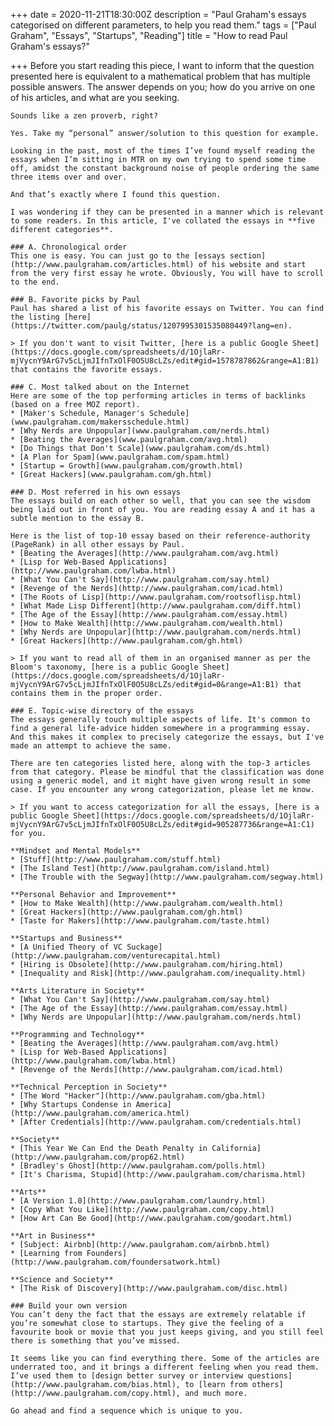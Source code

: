 +++
date = 2020-11-21T18:30:00Z
description = "Paul Graham's essays categorised on different parameters, to help you read them."
tags = ["Paul Graham", "Essays", "Startups", "Reading"]
title = "How to read Paul Graham's essays?"

+++
    Before you start reading this piece, I want to inform that the question presented here is equivalent to a mathematical problem that has multiple possible answers. The answer depends on you; how do you arrive on one of his articles, and what are you seeking.
    
    Sounds like a zen proverb, right?
    
    Yes. Take my “personal” answer/solution to this question for example.
    
    Looking in the past, most of the times I’ve found myself reading the essays when I’m sitting in MTR on my own trying to spend some time off, amidst the constant background noise of people ordering the same three items over and over.
    
    And that’s exactly where I found this question.
    
    I was wondering if they can be presented in a manner which is relevant to some readers. In this article, I've collated the essays in **five different categories**.
    
    ### A. Chronological order
    This one is easy. You can just go to the [essays section](http://www.paulgraham.com/articles.html) of his website and start from the very first essay he wrote. Obviously, You will have to scroll to the end.
    
    ### B. Favorite picks by Paul
    Paul has shared a list of his favorite essays on Twitter. You can find the listing [here](https://twitter.com/paulg/status/1207995301535080449?lang=en).
    
    > If you don't want to visit Twitter, [here is a public Google Sheet](https://docs.google.com/spreadsheets/d/1OjlaRr-mjVycnY9ArG7v5cLjmJIfnTxOlF0O5U8cLZs/edit#gid=1578787862&range=A1:B1) that contains the favorite essays.
    
    ### C. Most talked about on the Internet
    Here are some of the top performing articles in terms of backlinks (based on a free MOZ report).
    * [Maker's Schedule, Manager's Schedule](www.paulgraham.com/makersschedule.html)
    * [Why Nerds are Unpopular](www.paulgraham.com/nerds.html)
    * [Beating the Averages](www.paulgraham.com/avg.html)
    * [Do Things that Don't Scale](www.paulgraham.com/ds.html)
    * [A Plan for Spam](www.paulgraham.com/spam.html)
    * [Startup = Growth](www.paulgraham.com/growth.html)
    * [Great Hackers](www.paulgraham.com/gh.html)
    
    ### D. Most referred in his own essays
    The essays build on each other so well, that you can see the wisdom being laid out in front of you. You are reading essay A and it has a subtle mention to the essay B.
    
    Here is the list of top-10 essay based on their reference-authority (PageRank) in all other essays by Paul.
    * [Beating the Averages](http://www.paulgraham.com/avg.html)
    * [Lisp for Web-Based Applications](http://www.paulgraham.com/lwba.html)
    * [What You Can't Say](http://www.paulgraham.com/say.html)
    * [Revenge of the Nerds](http://www.paulgraham.com/icad.html)
    * [The Roots of Lisp](http://www.paulgraham.com/rootsoflisp.html)
    * [What Made Lisp Different](http://www.paulgraham.com/diff.html)
    * [The Age of the Essay](http://www.paulgraham.com/essay.html)
    * [How to Make Wealth](http://www.paulgraham.com/wealth.html)
    * [Why Nerds are Unpopular](http://www.paulgraham.com/nerds.html)
    * [Great Hackers](http://www.paulgraham.com/gh.html)
    
    > If you want to read all of them in an organised manner as per the Bloom's taxonomy, [here is a public Google Sheet](https://docs.google.com/spreadsheets/d/1OjlaRr-mjVycnY9ArG7v5cLjmJIfnTxOlF0O5U8cLZs/edit#gid=0&range=A1:B1) that contains them in the proper order.
    
    ### E. Topic-wise directory of the essays
    The essays generally touch multiple aspects of life. It's common to find a general life-advice hidden somewhere in a programming essay.
    And this makes it complex to precisely categorize the essays, but I've made an attempt to achieve the same.
    
    There are ten categories listed here, along with the top-3 articles from that category. Please be mindful that the classification was done using a generic model, and it might have given wrong result in some case. If you encounter any wrong categorization, please let me know.
    
    > If you want to access categorization for all the essays, [here is a public Google Sheet](https://docs.google.com/spreadsheets/d/1OjlaRr-mjVycnY9ArG7v5cLjmJIfnTxOlF0O5U8cLZs/edit#gid=905287736&range=A1:C1) for you.
    
    **Mindset and Mental Models**
    * [Stuff](http://www.paulgraham.com/stuff.html)
    * [The Island Test](http://www.paulgraham.com/island.html)
    * [The Trouble with the Segway](http://www.paulgraham.com/segway.html)
    
    **Personal Behavior and Improvement**
    * [How to Make Wealth](http://www.paulgraham.com/wealth.html)
    * [Great Hackers](http://www.paulgraham.com/gh.html)
    * [Taste for Makers](http://www.paulgraham.com/taste.html)
    
    **Startups and Business**
    * [A Unified Theory of VC Suckage](http://www.paulgraham.com/venturecapital.html)
    * [Hiring is Obsolete](http://www.paulgraham.com/hiring.html)
    * [Inequality and Risk](http://www.paulgraham.com/inequality.html)
    
    **Arts Literature in Society**
    * [What You Can't Say](http://www.paulgraham.com/say.html)
    * [The Age of the Essay](http://www.paulgraham.com/essay.html)
    * [Why Nerds are Unpopular](http://www.paulgraham.com/nerds.html)
    
    **Programming and Technology**
    * [Beating the Averages](http://www.paulgraham.com/avg.html)
    * [Lisp for Web-Based Applications](http://www.paulgraham.com/lwba.html)
    * [Revenge of the Nerds](http://www.paulgraham.com/icad.html)
    
    **Technical Perception in Society**
    * [The Word "Hacker"](http://www.paulgraham.com/gba.html)
    * [Why Startups Condense in America](http://www.paulgraham.com/america.html)
    * [After Credentials](http://www.paulgraham.com/credentials.html)
    
    **Society**
    * [This Year We Can End the Death Penalty in California](http://www.paulgraham.com/prop62.html)
    * [Bradley's Ghost](http://www.paulgraham.com/polls.html)
    * [It's Charisma, Stupid](http://www.paulgraham.com/charisma.html)
    
    **Arts**
    * [A Version 1.0](http://www.paulgraham.com/laundry.html)
    * [Copy What You Like](http://www.paulgraham.com/copy.html)
    * [How Art Can Be Good](http://www.paulgraham.com/goodart.html)
    
    **Art in Business**
    * [Subject: Airbnb](http://www.paulgraham.com/airbnb.html)
    * [Learning from Founders](http://www.paulgraham.com/foundersatwork.html)
    
    **Science and Society**
    * [The Risk of Discovery](http://www.paulgraham.com/disc.html)
    
    ### Build your own version
    You can’t deny the fact that the essays are extremely relatable if you’re somewhat close to startups. They give the feeling of a favourite book or movie that you just keeps giving, and you still feel there is something that you’ve missed.
    
    It seems like you can find everything there. Some of the articles are underrated too, and it brings a different feeling when you read them. I’ve used them to [design better survey or interview questions](http://www.paulgraham.com/bias.html), to [learn from others](http://www.paulgraham.com/copy.html), and much more.
    
    Go ahead and find a sequence which is unique to you.